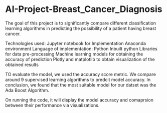 # AI-Project-Breast_Cancer_Diagnosis

The goal of this project is to significantly compare different classification learning algorithms 
in predicting the possibility of a patient having breast cancer.

Technologies used: 
  Jupyter notebook for Implementation
  Anaconda environment 
  Language of implementation: Python 
  Inbuilt python Libraries for data pre-processing 
  Machine learning models for obtaining the accuracy of prediction 
  Plotly and matplotlib to obtain visualization of the obtained results


TO evaluate the model, we used the accuracy score metric. We compare around 9 supervised learning algorithms to predcit model accuracy. 
In conclusion, we found that the most suitable model for our datset was the Ada Boost Algorithm. 

On running the code, it will display the model accuracy and comaprsion between their performance via visualizations. 
